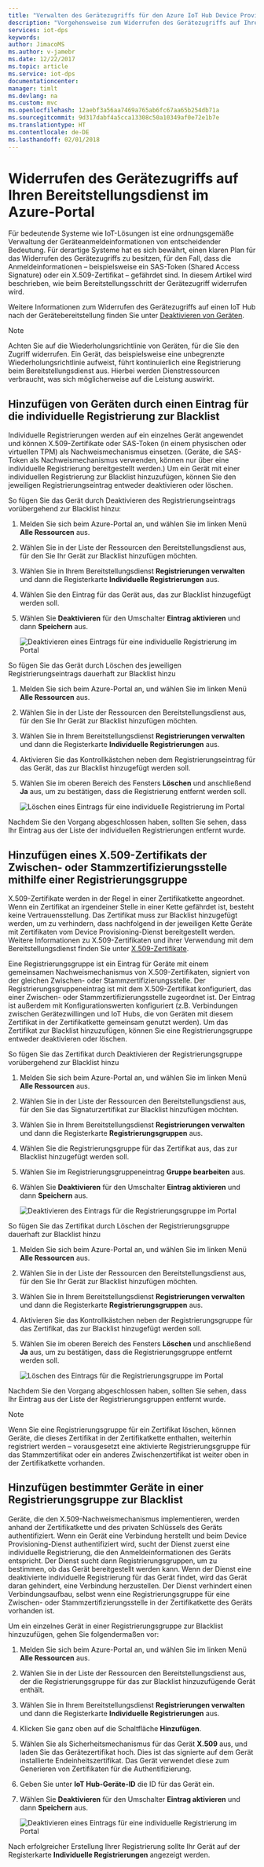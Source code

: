 ```yaml
---
title: "Verwalten des Gerätezugriffs für den Azure IoT Hub Device Provisioning-Dienst | Microsoft-Dokumentation"
description: "Vorgehensweise zum Widerrufen des Gerätezugriffs auf Ihren DP-Dienst im Azure-Portal"
services: iot-dps
keywords: 
author: JimacoMS
ms.author: v-jamebr
ms.date: 12/22/2017
ms.topic: article
ms.service: iot-dps
documentationcenter: 
manager: timlt
ms.devlang: na
ms.custom: mvc
ms.openlocfilehash: 12aebf3a56aa7469a765ab6fc67aa65b254db71a
ms.sourcegitcommit: 9d317dabf4a5cca13308c50a10349af0e72e1b7e
ms.translationtype: HT
ms.contentlocale: de-DE
ms.lasthandoff: 02/01/2018
---
```

# <a name="revoke-device-access-to-your-provisioning-service-in-the-azure-portal"></a>Widerrufen des Gerätezugriffs auf Ihren Bereitstellungsdienst im Azure-Portal

Für bedeutende Systeme wie IoT-Lösungen ist eine ordnungsgemäße Verwaltung der Geräteanmeldeinformationen von entscheidender Bedeutung. Für derartige Systeme hat es sich bewährt, einen klaren Plan für das Widerrufen des Gerätezugriffs zu besitzen, für den Fall, dass die Anmeldeinformationen – beispielsweise ein SAS-Token (Shared Access Signature) oder ein X.509-Zertifikat – gefährdet sind. In diesem Artikel wird beschrieben, wie beim Bereitstellungsschritt der Gerätezugriff widerrufen wird.

Weitere Informationen zum Widerrufen des Gerätezugriffs auf einen IoT Hub nach der Gerätebereitstellung finden Sie unter [Deaktivieren von Geräten](https://docs.microsoft.com/azure/iot-hub/iot-hub-devguide-identity-registry#disable-devices).

> [!NOTE] 
> Achten Sie auf die Wiederholungsrichtlinie von Geräten, für die Sie den Zugriff widerrufen. Ein Gerät, das beispielsweise eine unbegrenzte Wiederholungsrichtlinie aufweist, führt kontinuierlich eine Registrierung beim Bereitstellungsdienst aus. Hierbei werden Dienstressourcen verbraucht, was sich möglicherweise auf die Leistung auswirkt.

## <a name="blacklist-devices-by-using-an-individual-enrollment-entry"></a>Hinzufügen von Geräten durch einen Eintrag für die individuelle Registrierung zur Blacklist

Individuelle Registrierungen werden auf ein einzelnes Gerät angewendet und können X.509-Zertifikate oder SAS-Token (in einem physischen oder virtuellen TPM) als Nachweismechanismus einsetzen. (Geräte, die SAS-Token als Nachweismechanismus verwenden, können nur über eine individuelle Registrierung bereitgestellt werden.) Um ein Gerät mit einer individuellen Registrierung zur Blacklist hinzuzufügen, können Sie den jeweiligen Registrierungseintrag entweder deaktivieren oder löschen. 

So fügen Sie das Gerät durch Deaktivieren des Registrierungseintrags vorübergehend zur Blacklist hinzu: 

1. Melden Sie sich beim Azure-Portal an, und wählen Sie im linken Menü **Alle Ressourcen** aus.
2. Wählen Sie in der Liste der Ressourcen den Bereitstellungsdienst aus, für den Sie Ihr Gerät zur Blacklist hinzufügen möchten.
3. Wählen Sie in Ihrem Bereitstellungsdienst **Registrierungen verwalten** und dann die Registerkarte **Individuelle Registrierungen** aus.
4. Wählen Sie den Eintrag für das Gerät aus, das zur Blacklist hinzugefügt werden soll. 
5. Wählen Sie **Deaktivieren** für den Umschalter **Eintrag aktivieren** und dann **Speichern** aus.  

   ![Deaktivieren eines Eintrags für eine individuelle Registrierung im Portal](./media/how-to-revoke-device-access-portal/disable-individual-enrollment.png)
    
So fügen Sie das Gerät durch Löschen des jeweiligen Registrierungseintrags dauerhaft zur Blacklist hinzu

1. Melden Sie sich beim Azure-Portal an, und wählen Sie im linken Menü **Alle Ressourcen** aus.
2. Wählen Sie in der Liste der Ressourcen den Bereitstellungsdienst aus, für den Sie Ihr Gerät zur Blacklist hinzufügen möchten.
3. Wählen Sie in Ihrem Bereitstellungsdienst **Registrierungen verwalten** und dann die Registerkarte **Individuelle Registrierungen** aus.
4. Aktivieren Sie das Kontrollkästchen neben dem Registrierungseintrag für das Gerät, das zur Blacklist hinzugefügt werden soll. 
5. Wählen Sie im oberen Bereich des Fensters **Löschen** und anschließend **Ja** aus, um zu bestätigen, dass die Registrierung entfernt werden soll. 

   ![Löschen eines Eintrags für eine individuelle Registrierung im Portal](./media/how-to-revoke-device-access-portal/delete-individual-enrollment.png)
    
Nachdem Sie den Vorgang abgeschlossen haben, sollten Sie sehen, dass Ihr Eintrag aus der Liste der individuellen Registrierungen entfernt wurde.  

## <a name="blacklist-an-x509-intermediate-or-root-ca-certificate-by-using-an-enrollment-group"></a>Hinzufügen eines X.509-Zertifikats der Zwischen- oder Stammzertifizierungsstelle mithilfe einer Registrierungsgruppe

X.509-Zertifikate werden in der Regel in einer Zertifikatkette angeordnet. Wenn ein Zertifikat an irgendeiner Stelle in einer Kette gefährdet ist, besteht keine Vertrauensstellung. Das Zertifikat muss zur Blacklist hinzugefügt werden, um zu verhindern, dass nachfolgend in der jeweiligen Kette Geräte mit Zertifikaten vom Device Provisioning-Dienst bereitgestellt werden. Weitere Informationen zu X.509-Zertifikaten und ihrer Verwendung mit dem Bereitstellungsdienst finden Sie unter [X.509-Zertifikate](./concepts-security.md#x509-certificates). 

Eine Registrierungsgruppe ist ein Eintrag für Geräte mit einem gemeinsamen Nachweismechanismus von X.509-Zertifikaten, signiert von der gleichen Zwischen- oder Stammzertifizierungsstelle. Der Registrierungsgruppeneintrag ist mit dem X.509-Zertifikat konfiguriert, das einer Zwischen- oder Stammzertifizierungsstelle zugeordnet ist. Der Eintrag ist außerdem mit Konfigurationswerten konfiguriert (z.B. Verbindungen zwischen Gerätezwillingen und IoT Hubs, die von Geräten mit diesem Zertifikat in der Zertifikatkette gemeinsam genutzt werden). Um das Zertifikat zur Blacklist hinzuzufügen, können Sie eine Registrierungsgruppe entweder deaktivieren oder löschen.

So fügen Sie das Zertifikat durch Deaktivieren der Registrierungsgruppe vorübergehend zur Blacklist hinzu 

1. Melden Sie sich beim Azure-Portal an, und wählen Sie im linken Menü **Alle Ressourcen** aus.
2. Wählen Sie in der Liste der Ressourcen den Bereitstellungsdienst aus, für den Sie das Signaturzertifikat zur Blacklist hinzufügen möchten.
3. Wählen Sie in Ihrem Bereitstellungsdienst **Registrierungen verwalten** und dann die Registerkarte **Registrierungsgruppen** aus.
4. Wählen Sie die Registrierungsgruppe für das Zertifikat aus, das zur Blacklist hinzugefügt werden soll.
5. Wählen Sie im Registrierungsgruppeneintrag **Gruppe bearbeiten** aus.
6. Wählen Sie **Deaktivieren** für den Umschalter **Eintrag aktivieren** und dann **Speichern** aus.  

   ![Deaktivieren des Eintrags für die Registrierungsgruppe im Portal](./media/how-to-revoke-device-access-portal/disable-enrollment-group.png)

    
So fügen Sie das Zertifikat durch Löschen der Registrierungsgruppe dauerhaft zur Blacklist hinzu

1. Melden Sie sich beim Azure-Portal an, und wählen Sie im linken Menü **Alle Ressourcen** aus.
2. Wählen Sie in der Liste der Ressourcen den Bereitstellungsdienst aus, für den Sie Ihr Gerät zur Blacklist hinzufügen möchten.
3. Wählen Sie in Ihrem Bereitstellungsdienst **Registrierungen verwalten** und dann die Registerkarte **Registrierungsgruppen** aus.
4. Aktivieren Sie das Kontrollkästchen neben der Registrierungsgruppe für das Zertifikat, das zur Blacklist hinzugefügt werden soll. 
5. Wählen Sie im oberen Bereich des Fensters **Löschen** und anschließend **Ja** aus, um zu bestätigen, dass die Registrierungsgruppe entfernt werden soll. 

   ![Löschen des Eintrags für die Registrierungsgruppe im Portal](./media/how-to-revoke-device-access-portal/delete-enrollment-group.png)

Nachdem Sie den Vorgang abgeschlossen haben, sollten Sie sehen, dass Ihr Eintrag aus der Liste der Registrierungsgruppen entfernt wurde.  

> [!NOTE]
> Wenn Sie eine Registrierungsgruppe für ein Zertifikat löschen, können Geräte, die dieses Zertifikat in der Zertifikatkette enthalten, weiterhin registriert werden – vorausgesetzt eine aktivierte Registrierungsgruppe für das Stammzertifikat oder ein anderes Zwischenzertifikat ist weiter oben in der Zertifikatkette vorhanden.

## <a name="blacklist-specific-devices-in-an-enrollment-group"></a>Hinzufügen bestimmter Geräte in einer Registrierungsgruppe zur Blacklist

Geräte, die den X.509-Nachweismechanismus implementieren, werden anhand der Zertifikatkette und des privaten Schlüssels des Geräts authentifiziert. Wenn ein Gerät eine Verbindung herstellt und beim Device Provisioning-Dienst authentifiziert wird, sucht der Dienst zuerst eine individuelle Registrierung, die den Anmeldeinformationen des Geräts entspricht. Der Dienst sucht dann Registrierungsgruppen, um zu bestimmen, ob das Gerät bereitgestellt werden kann. Wenn der Dienst eine deaktivierte individuelle Registrierung für das Gerät findet, wird das Gerät daran gehindert, eine Verbindung herzustellen. Der Dienst verhindert einen Verbindungsaufbau, selbst wenn eine Registrierungsgruppe für eine Zwischen- oder Stammzertifizierungsstelle in der Zertifikatkette des Geräts vorhanden ist. 

Um ein einzelnes Gerät in einer Registrierungsgruppe zur Blacklist hinzuzufügen, gehen Sie folgendermaßen vor:

1. Melden Sie sich beim Azure-Portal an, und wählen Sie im linken Menü **Alle Ressourcen** aus.
2. Wählen Sie in der Liste der Ressourcen den Bereitstellungsdienst aus, der die Registrierungsgruppe für das zur Blacklist hinzuzufügende Gerät enthält.
3. Wählen Sie in Ihrem Bereitstellungsdienst **Registrierungen verwalten** und dann die Registerkarte **Individuelle Registrierungen** aus.
4. Klicken Sie ganz oben auf die Schaltfläche **Hinzufügen**. 
5. Wählen Sie als Sicherheitsmechanismus für das Gerät **X.509** aus, und laden Sie das Gerätezertifikat hoch. Dies ist das signierte auf dem Gerät installierte Endeinheitszertifikat. Das Gerät verwendet diese zum Generieren von Zertifikaten für die Authentifizierung.
6. Geben Sie unter **IoT Hub-Geräte-ID** die ID für das Gerät ein. 
7. Wählen Sie **Deaktivieren** für den Umschalter **Eintrag aktivieren** und dann **Speichern** aus. 

   ![Deaktivieren eines Eintrags für eine individuelle Registrierung im Portal](./media/how-to-revoke-device-access-portal/disable-individual-enrollment.png)

Nach erfolgreicher Erstellung Ihrer Registrierung sollte Ihr Gerät auf der Registerkarte **Individuelle Registrierungen** angezeigt werden.


